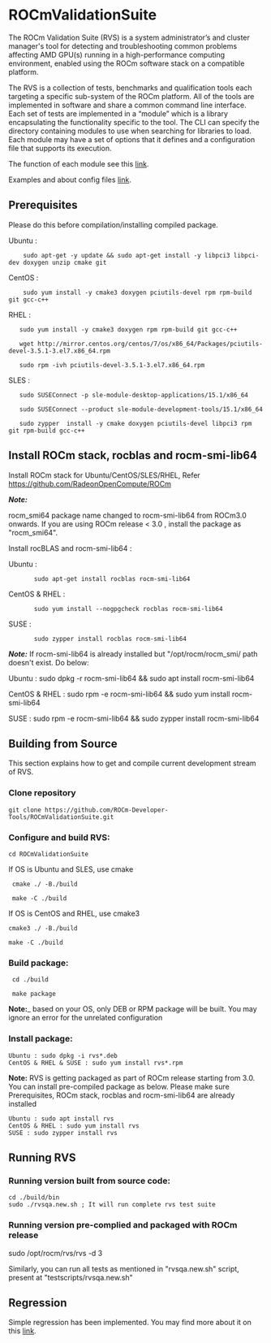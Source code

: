 # ROCmValidationSuite
The ROCm Validation Suite (RVS) is a system administrator’s and cluster manager's tool for detecting and troubleshooting common problems affecting AMD GPU(s) running in a high-performance computing environment, enabled using the ROCm software stack on a compatible platform.

The RVS is a collection of tests, benchmarks and qualification tools each targeting a specific sub-system of the ROCm platform. All of the tools are implemented in software and share a common command line interface. Each set of tests are implemented in a “module” which is a library encapsulating the functionality specific to the tool. The CLI can specify the directory containing modules to use when searching for libraries to load. Each module may have a set of options that it defines and a configuration file that supports its execution.

The function of each module see this [link](./FEATURES.md).

Examples and about config files [link](./doc/ugsrc/ug1main.md).

## Prerequisites 
Please do this before compilation/installing compiled package.

Ubuntu : 
      
        sudo apt-get -y update && sudo apt-get install -y libpci3 libpci-dev doxygen unzip cmake git

 CentOS : 
        
        sudo yum install -y cmake3 doxygen pciutils-devel rpm rpm-build git gcc-c++ 
 
 RHEL : 
        
       sudo yum install -y cmake3 doxygen rpm rpm-build git gcc-c++ 
        
       wget http://mirror.centos.org/centos/7/os/x86_64/Packages/pciutils-devel-3.5.1-3.el7.x86_64.rpm
        
       sudo rpm -ivh pciutils-devel-3.5.1-3.el7.x86_64.rpm
		
 SLES :  
		    
       sudo SUSEConnect -p sle-module-desktop-applications/15.1/x86_64
       
       sudo SUSEConnect --product sle-module-development-tools/15.1/x86_64
       
       sudo zypper  install -y cmake doxygen pciutils-devel libpci3 rpm git rpm-build gcc-c++ 

## Install ROCm stack, rocblas and rocm-smi-lib64
Install ROCm stack for Ubuntu/CentOS/SLES/RHEL, Refer https://github.com/RadeonOpenCompute/ROCm

_**Note:**_

rocm_smi64 package name changed to rocm-smi-lib64 from ROCm3.0 onwards. If you are using ROCm release < 3.0 , install the package as "rocm_smi64".
 
Install rocBLAS and rocm-smi-lib64 : 

   Ubuntu : 
   
           sudo apt-get install rocblas rocm-smi-lib64
   
   CentOS & RHEL : 
            
           sudo yum install --nogpgcheck rocblas rocm-smi-lib64
   
   SUSE : 
         
           sudo zypper install rocblas rocm-smi-lib64

_**Note:**_
If  rocm-smi-lib64 is already installed but "/opt/rocm/rocm_smi/ path doesn't exist. Do below:

Ubuntu : sudo dpkg -r rocm-smi-lib64 && sudo apt install rocm-smi-lib64

CentOS & RHEL : sudo rpm -e  rocm-smi-lib64 && sudo yum install  rocm-smi-lib64

SUSE : sudo rpm -e  rocm-smi-lib64 && sudo zypper install  rocm-smi-lib64

## Building from Source
This section explains how to get and compile current development stream of RVS.

### Clone repository
    git clone https://github.com/ROCm-Developer-Tools/ROCmValidationSuite.git

### Configure and build RVS:

    cd ROCmValidationSuite
 If OS is Ubuntu and SLES, use cmake
    
     cmake ./ -B./build
     
     make -C ./build
     
If OS is CentOS and RHEL, use cmake3

    cmake3 ./ -B./build
 
    make -C ./build

### Build package:

     cd ./build
     
     make package

**Note:**_ based on your OS, only DEB or RPM package will be built. You may
ignore an error for the unrelated configuration

### Install package:

    Ubuntu : sudo dpkg -i rvs*.deb
    CentOS & RHEL & SUSE : sudo yum install rvs*.rpm

**Note:**
RVS is getting packaged as part of ROCm release starting from 3.0. You can install pre-compiled package as below.
Please make sure Prerequisites, ROCm stack, rocblas and rocm-smi-lib64 are already installed

    Ubuntu : sudo apt install rvs
    CentOS & RHEL : sudo yum install rvs
    SUSE : sudo zypper install rvs

## Running RVS

### Running version built from source code:

    cd ./build/bin
    sudo ./rvsqa.new.sh ; It will run complete rvs test suite

### Running version pre-complied and packaged with ROCm release
sudo /opt/rocm/rvs/rvs -d 3

Similarly, you can run all tests as mentioned in "rvsqa.new.sh" script, present at "testscripts/rvsqa.new.sh"

## Regression

Simple regression has been implemented. You may find more about it
on this [link](./REGRESSION.md).
